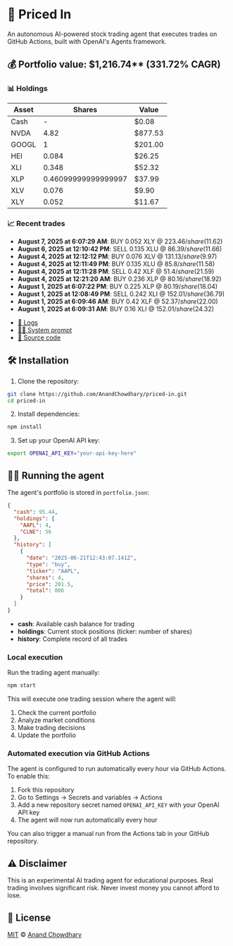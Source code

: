 # 🤖 Priced In

An autonomous AI-powered stock trading agent that executes trades on GitHub Actions, built with OpenAI's Agents framework.

<!-- auto start -->

## 💰 Portfolio value: $1,216.74** (331.72% CAGR)

### 📊 Holdings

| Asset | Shares | Value |
|-------|--------|-------|
| Cash | - | $0.08 |
| NVDA | 4.82 | $877.53 |
| GOOGL | 1 | $201.00 |
| HEI | 0.084 | $26.25 |
| XLI | 0.348 | $52.32 |
| XLP | 0.46099999999999997 | $37.99 |
| XLV | 0.076 | $9.90 |
| XLY | 0.052 | $11.67 |

### 📈 Recent trades

- **August 7, 2025 at 6:07:29 AM**: BUY 0.052 XLY @ $223.46/share ($11.62)
- **August 6, 2025 at 12:10:42 PM**: SELL 0.135 XLU @ $86.39/share ($11.66)
- **August 4, 2025 at 12:12:12 PM**: BUY 0.076 XLV @ $131.13/share ($9.97)
- **August 4, 2025 at 12:11:49 PM**: BUY 0.135 XLU @ $85.8/share ($11.58)
- **August 4, 2025 at 12:11:28 PM**: SELL 0.42 XLF @ $51.4/share ($21.59)
- **August 4, 2025 at 12:21:20 AM**: BUY 0.236 XLP @ $80.16/share ($18.92)
- **August 1, 2025 at 6:07:22 PM**: BUY 0.225 XLP @ $80.19/share ($18.04)
- **August 1, 2025 at 12:08:49 PM**: SELL 0.242 XLI @ $152.01/share ($36.79)
- **August 1, 2025 at 6:09:46 AM**: BUY 0.42 XLF @ $52.37/share ($22.00)
- **August 1, 2025 at 6:09:31 AM**: BUY 0.16 XLI @ $152.01/share ($24.32)

<!-- auto end -->

- [🧠 Logs](./agent.log)
- [🧑‍💻 System prompt](./system-prompt.md)
- [📁 Source code](./agent.ts)

## 🛠️ Installation

1. Clone the repository:

```bash
git clone https://github.com/AnandChowdhary/priced-in.git
cd priced-in
```

2. Install dependencies:

```bash
npm install
```

3. Set up your OpenAI API key:

```bash
export OPENAI_API_KEY="your-api-key-here"
```

## 🏃‍♂️ Running the agent

The agent's portfolio is stored in `portfolio.json`:

```json
{
  "cash": 95.44,
  "holdings": {
    "AAPL": 4,
    "CLNE": 56
  },
  "history": [
    {
      "date": "2025-06-21T12:43:07.141Z",
      "type": "buy",
      "ticker": "AAPL",
      "shares": 4,
      "price": 201.5,
      "total": 806
    }
  ]
}
```

- **cash**: Available cash balance for trading
- **holdings**: Current stock positions (ticker: number of shares)
- **history**: Complete record of all trades

### Local execution

Run the trading agent manually:

```bash
npm start
```

This will execute one trading session where the agent will:

1. Check the current portfolio
2. Analyze market conditions
3. Make trading decisions
4. Update the portfolio

### Automated execution via GitHub Actions

The agent is configured to run automatically every hour via GitHub Actions. To enable this:

1. Fork this repository
2. Go to Settings → Secrets and variables → Actions
3. Add a new repository secret named `OPENAI_API_KEY` with your OpenAI API key
4. The agent will now run automatically every hour

You can also trigger a manual run from the Actions tab in your GitHub repository.

## ⚠️ Disclaimer

This is an experimental AI trading agent for educational purposes. Real trading involves significant risk. Never invest money you cannot afford to lose.

## 📄 License

[MIT](./LICENSE) © [Anand Chowdhary](https://anandchowdhary.com)
